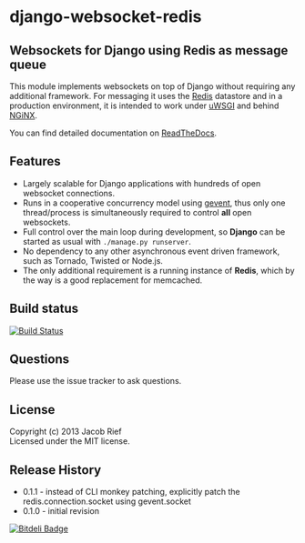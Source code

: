 django-websocket-redis
======================

Websockets for Django using Redis as message queue
--------------------------------------------------

This module implements websockets on top of Django without requiring any additional framework. For
messaging it uses the [Redis](http://redis.io/) datastore and in a production environment, it is
intended to work under [uWSGI](http://projects.unbit.it/uwsgi/) and behind [NGiNX](http://nginx.com/).

You can find detailed documentation on [ReadTheDocs](http://django-websocket-redis.readthedocs.org/en/latest/).

Features
--------
* Largely scalable for Django applications with hundreds of open websocket connections.
* Runs in a cooperative concurrency model using [gevent](http://www.gevent.org/), thus only one
  thread/process is simultaneously required to control **all** open websockets.
* Full control over the main loop during development, so **Django** can be started as usual with
  ``./manage.py runserver``.
* No dependency to any other asynchronous event driven framework, such as Tornado, Twisted or
  Node.js.
* The only additional requirement is a running instance of **Redis**, which by the way is a good
  replacement for memcached.

Build status
------------
[![Build Status](https://travis-ci.org/jrief/django-websocket-redis.png?branch=master)](https://travis-ci.org/jrief/django-websocket-redis)

Questions
---------
Please use the issue tracker to ask questions.

License
-------
Copyright (c) 2013 Jacob Rief  
Licensed under the MIT license.

Release History
---------------
* 0.1.1 - instead of CLI monkey patching, explicitly patch the redis.connection.socket using gevent.socket
* 0.1.0 - initial revision

[![Bitdeli Badge](https://d2weczhvl823v0.cloudfront.net/jrief/django-websocket-redis/trend.png)](https://bitdeli.com/free "Bitdeli Badge")
